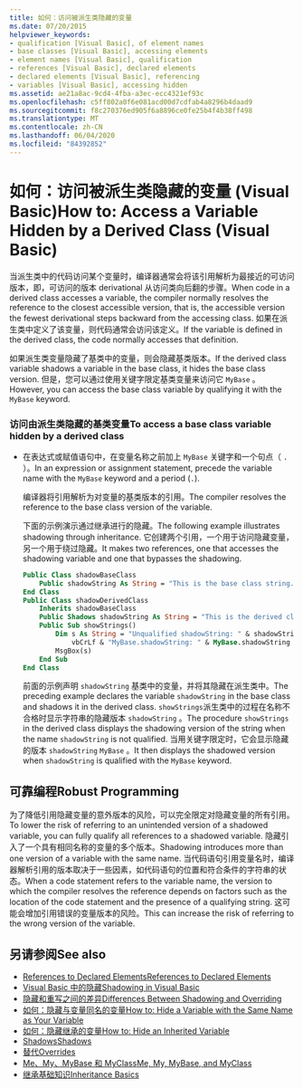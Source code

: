 ```yaml
---
title: 如何：访问被派生类隐藏的变量
ms.date: 07/20/2015
helpviewer_keywords:
- qualification [Visual Basic], of element names
- base classes [Visual Basic], accessing elements
- element names [Visual Basic], qualification
- references [Visual Basic], declared elements
- declared elements [Visual Basic], referencing
- variables [Visual Basic], accessing hidden
ms.assetid: ae21a8ac-9cd4-4fba-a3ec-ecc4321ef93c
ms.openlocfilehash: c5ff802a0f6e081acd00d7cdfab4a8296b4daad9
ms.sourcegitcommit: f8c270376ed905f6a8896ce0fe25b4f4b38ff498
ms.translationtype: MT
ms.contentlocale: zh-CN
ms.lasthandoff: 06/04/2020
ms.locfileid: "84392852"
---
```

# <a name="how-to-access-a-variable-hidden-by-a-derived-class-visual-basic"></a><span data-ttu-id="7db83-102">如何：访问被派生类隐藏的变量 (Visual Basic)</span><span class="sxs-lookup"><span data-stu-id="7db83-102">How to: Access a Variable Hidden by a Derived Class (Visual Basic)</span></span>

<span data-ttu-id="7db83-103">当派生类中的代码访问某个变量时，编译器通常会将该引用解析为最接近的可访问版本，即，可访问的版本 derivational 从访问类向后翻的步骤。</span><span class="sxs-lookup"><span data-stu-id="7db83-103">When code in a derived class accesses a variable, the compiler normally resolves the reference to the closest accessible version, that is, the accessible version the fewest derivational steps backward from the accessing class.</span></span> <span data-ttu-id="7db83-104">如果在派生类中定义了该变量，则代码通常会访问该定义。</span><span class="sxs-lookup"><span data-stu-id="7db83-104">If the variable is defined in the derived class, the code normally accesses that definition.</span></span>

<span data-ttu-id="7db83-105">如果派生类变量隐藏了基类中的变量，则会隐藏基类版本。</span><span class="sxs-lookup"><span data-stu-id="7db83-105">If the derived class variable shadows a variable in the base class, it hides the base class version.</span></span> <span data-ttu-id="7db83-106">但是，您可以通过使用关键字限定基类变量来访问它 `MyBase` 。</span><span class="sxs-lookup"><span data-stu-id="7db83-106">However, you can access the base class variable by qualifying it with the `MyBase` keyword.</span></span>

### <a name="to-access-a-base-class-variable-hidden-by-a-derived-class"></a><span data-ttu-id="7db83-107">访问由派生类隐藏的基类变量</span><span class="sxs-lookup"><span data-stu-id="7db83-107">To access a base class variable hidden by a derived class</span></span>

- <span data-ttu-id="7db83-108">在表达式或赋值语句中，在变量名称之前加上 `MyBase` 关键字和一个句点（ `.` ）。</span><span class="sxs-lookup"><span data-stu-id="7db83-108">In an expression or assignment statement, precede the variable name with the `MyBase` keyword and a period (`.`).</span></span>

    <span data-ttu-id="7db83-109">编译器将引用解析为对变量的基类版本的引用。</span><span class="sxs-lookup"><span data-stu-id="7db83-109">The compiler resolves the reference to the base class version of the variable.</span></span>

    <span data-ttu-id="7db83-110">下面的示例演示通过继承进行的隐藏。</span><span class="sxs-lookup"><span data-stu-id="7db83-110">The following example illustrates shadowing through inheritance.</span></span> <span data-ttu-id="7db83-111">它创建两个引用，一个用于访问隐藏变量，另一个用于绕过隐藏。</span><span class="sxs-lookup"><span data-stu-id="7db83-111">It makes two references, one that accesses the shadowing variable and one that bypasses the shadowing.</span></span>

    ```vb
    Public Class shadowBaseClass
        Public shadowString As String = "This is the base class string."
    End Class
    Public Class shadowDerivedClass
        Inherits shadowBaseClass
        Public Shadows shadowString As String = "This is the derived class string."
        Public Sub showStrings()
            Dim s As String = "Unqualified shadowString: " & shadowString &
                vbCrLf & "MyBase.shadowString: " & MyBase.shadowString
            MsgBox(s)
        End Sub
    End Class
    ```

    <span data-ttu-id="7db83-112">前面的示例声明 `shadowString` 基类中的变量，并将其隐藏在派生类中。</span><span class="sxs-lookup"><span data-stu-id="7db83-112">The preceding example declares the variable `shadowString` in the base class and shadows it in the derived class.</span></span> <span data-ttu-id="7db83-113">`showStrings`派生类中的过程在名称不合格时显示字符串的隐藏版本 `shadowString` 。</span><span class="sxs-lookup"><span data-stu-id="7db83-113">The procedure `showStrings` in the derived class displays the shadowing version of the string when the name `shadowString` is not qualified.</span></span> <span data-ttu-id="7db83-114">当用关键字限定时，它会显示隐藏的版本 `shadowString` `MyBase` 。</span><span class="sxs-lookup"><span data-stu-id="7db83-114">It then displays the shadowed version when `shadowString` is qualified with the `MyBase`  keyword.</span></span>

## <a name="robust-programming"></a><span data-ttu-id="7db83-115">可靠编程</span><span class="sxs-lookup"><span data-stu-id="7db83-115">Robust Programming</span></span>

<span data-ttu-id="7db83-116">为了降低引用隐藏变量的意外版本的风险，可以完全限定对隐藏变量的所有引用。</span><span class="sxs-lookup"><span data-stu-id="7db83-116">To lower the risk of referring to an unintended version of a shadowed variable, you can fully qualify all references to a shadowed variable.</span></span> <span data-ttu-id="7db83-117">隐藏引入了一个具有相同名称的变量的多个版本。</span><span class="sxs-lookup"><span data-stu-id="7db83-117">Shadowing introduces more than one version of a variable with the same name.</span></span> <span data-ttu-id="7db83-118">当代码语句引用变量名时，编译器解析引用的版本取决于一些因素，如代码语句的位置和符合条件的字符串的状态。</span><span class="sxs-lookup"><span data-stu-id="7db83-118">When a code statement refers to the variable name, the version to which the compiler resolves the reference depends on factors such as the location of the code statement and the presence of a qualifying string.</span></span> <span data-ttu-id="7db83-119">这可能会增加引用错误的变量版本的风险。</span><span class="sxs-lookup"><span data-stu-id="7db83-119">This can increase the risk of referring to the wrong version of the variable.</span></span>

## <a name="see-also"></a><span data-ttu-id="7db83-120">另请参阅</span><span class="sxs-lookup"><span data-stu-id="7db83-120">See also</span></span>

- [<span data-ttu-id="7db83-121">References to Declared Elements</span><span class="sxs-lookup"><span data-stu-id="7db83-121">References to Declared Elements</span></span>](references-to-declared-elements.md)
- [<span data-ttu-id="7db83-122">Visual Basic 中的隐藏</span><span class="sxs-lookup"><span data-stu-id="7db83-122">Shadowing in Visual Basic</span></span>](shadowing.md)
- [<span data-ttu-id="7db83-123">隐藏和重写之间的差异</span><span class="sxs-lookup"><span data-stu-id="7db83-123">Differences Between Shadowing and Overriding</span></span>](differences-between-shadowing-and-overriding.md)
- [<span data-ttu-id="7db83-124">如何：隐藏与变量同名的变量</span><span class="sxs-lookup"><span data-stu-id="7db83-124">How to: Hide a Variable with the Same Name as Your Variable</span></span>](how-to-hide-a-variable-with-the-same-name-as-your-variable.md)
- [<span data-ttu-id="7db83-125">如何：隐藏继承的变量</span><span class="sxs-lookup"><span data-stu-id="7db83-125">How to: Hide an Inherited Variable</span></span>](how-to-hide-an-inherited-variable.md)
- [<span data-ttu-id="7db83-126">Shadows</span><span class="sxs-lookup"><span data-stu-id="7db83-126">Shadows</span></span>](../../../language-reference/modifiers/shadows.md)
- [<span data-ttu-id="7db83-127">替代</span><span class="sxs-lookup"><span data-stu-id="7db83-127">Overrides</span></span>](../../../language-reference/modifiers/overrides.md)
- [<span data-ttu-id="7db83-128">Me、My、MyBase 和 MyClass</span><span class="sxs-lookup"><span data-stu-id="7db83-128">Me, My, MyBase, and MyClass</span></span>](../../program-structure/me-my-mybase-and-myclass.md)
- [<span data-ttu-id="7db83-129">继承基础知识</span><span class="sxs-lookup"><span data-stu-id="7db83-129">Inheritance Basics</span></span>](../objects-and-classes/inheritance-basics.md)
